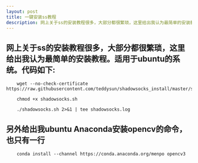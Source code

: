 ```yaml
---
layout: post
title: 一键安装ss教程
description: 网上关于ss的安装教程很多，大部分都很繁琐，这里给出我认为最简单的安装教程。适用于ubuntu的系统。
---
```


## 网上关于ss的安装教程很多，大部分都很繁琐，这里给出我认为最简单的安装教程。适用于ubuntu的系统。代码如下:

		wget --no-check-certificate https://raw.githubusercontent.com/teddysun/shadowsocks_install/master/shadowsocks.sh

		chmod +x shadowsocks.sh

		./shadowsocks.sh 2>&1 | tee shadowsocks.log



## 另外给出我ubuntu Anaconda安装opencv的命令，也只有一行


		conda install --channel https://conda.anaconda.org/menpo opencv3
